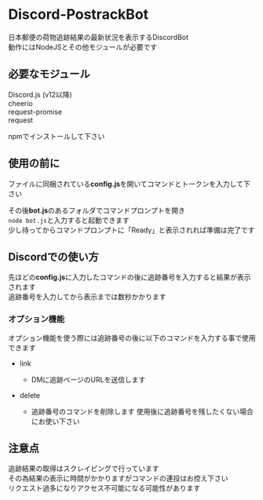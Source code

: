 # Discord-PostrackBot
日本郵便の荷物追跡結果の最新状況を表示するDiscordBot  
動作にはNodeJSとその他モジュールが必要です  

## 必要なモジュール
Discord.js (v12以降)  
cheerio  
request-promise  
request  
  
npmでインストールして下さい  
 
## 使用の前に
ファイルに同梱されている**config.js**を開いてコマンドとトークンを入力して下さい  
    
その後**bot.js**のあるフォルダでコマンドプロンプトを開き  
`node bot.js`と入力すると起動できます  
少し待ってからコマンドプロンプトに「Ready」と表示されれば準備は完了です  
  
## Discordでの使い方
先ほどの**config.js**に入力したコマンドの後に追跡番号を入力すると結果が表示されます  
追跡番号を入力してから表示までは数秒かかります  
  
### オプション機能
オプション機能を使う際には追跡番号の後に以下のコマンドを入力する事で使用できます  
  
- link  
  - DMに追跡ページのURLを送信します  
  
- delete
  - 追跡番号のコマンドを削除します 使用後に追跡番号を残したくない場合にお使い下さい  

## 注意点
追跡結果の取得はスクレイピングで行っています  
その為結果の表示に時間がかかりますがコマンドの連投はお控え下さい  
リクエスト過多になりアクセス不可能になる可能性があります